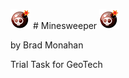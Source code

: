 ![alt text](https://github.com/NerveNet/UE5-Minesweeper/blob/main/Plugins/Minesweeper/Resources/Mine_32x.png?raw=true) # Minesweeper ![alt text](https://github.com/NerveNet/UE5-Minesweeper/blob/main/Plugins/Minesweeper/Resources/Mine_32x.png?raw=true)
 
by Brad Monahan


Trial Task for GeoTech



